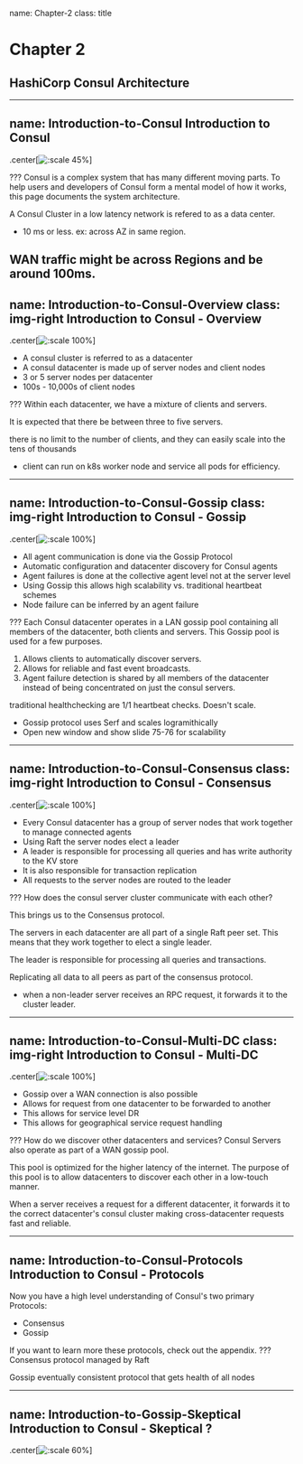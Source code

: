 name: Chapter-2
class: title
# Chapter 2
## HashiCorp Consul Architecture

---
name: Introduction-to-Consul
Introduction to Consul
-------------------------
.center[![:scale 45%](images/multi-datacenter-federation.png)]

???
Consul is a complex system that has many different moving parts. To help users and developers of Consul form a mental model of how it works, this page documents the system architecture.

A Consul Cluster in a low latency network is refered to as a data center.  
* 10 ms or less.  ex: across AZ in same region.

WAN traffic might be across Regions and be around 100ms.
---
name: Introduction-to-Consul-Overview
class: img-right
Introduction to Consul - Overview
-------------------------
.center[![:scale 100%](images/multi-datacenter-federation.png)]

* A consul cluster is referred to as a datacenter
* A consul datacenter is made up of server nodes and client nodes
* 3 or 5 server nodes per datacenter
* 100s - 10,000s of client nodes

???
Within each datacenter, we have a mixture of clients and servers. 

It is expected that there be between three to five servers. 

there is no limit to the number of clients, and they can easily scale into the tens of thousands

* client can run on k8s worker node and service all pods for efficiency.
---
name: Introduction-to-Consul-Gossip
class: img-right
Introduction to Consul - Gossip
-------------------------
.center[![:scale 100%](images/multi-datacenter-federation.png)]

* All agent communication is done via the Gossip Protocol
* Automatic configuration and datacenter discovery for Consul agents
* Agent failures is done at the collective agent level not at the server level
* Using Gossip this allows high scalability vs. traditional heartbeat schemes
* Node failure can be inferred by an agent failure

???
Each Consul datacenter operates in a LAN gossip pool containing all members of the datacenter, both clients and servers. 
This Gossip pool is used for a few purposes. 
1. Allows clients to automatically discover servers. 
2. Allows for reliable and fast event broadcasts.
3. Agent failure detection is shared by all members of the datacenter instead of being concentrated on just the consul servers.

traditional healthchecking are 1/1 heartbeat checks. Doesn't scale.  
* Gossip protocol uses Serf and scales logramithically
* Open new window and show slide 75-76 for scalability

---
name: Introduction-to-Consul-Consensus
class: img-right
Introduction to Consul - Consensus
-------------------------
.center[![:scale 100%](images/multi-datacenter-federation.png)]

* Every Consul datacenter has a group of server nodes that work together to manage connected agents
* Using Raft the server nodes elect a leader
* A leader is responsible for processing all queries and has write authority to the KV store
* It is also responsible for transaction replication
* All requests to the server nodes are routed to the leader

???
How does the consul server cluster communicate with each other?

This brings us to the Consensus protocol.

The servers in each datacenter are all part of a single Raft peer set. This means that they work together to elect a single leader. 

The leader is responsible for processing all queries and transactions. 

Replicating all data to all peers as part of the consensus protocol.

* when a non-leader server receives an RPC request, it forwards it to the cluster leader.

---
name: Introduction-to-Consul-Multi-DC
class: img-right
Introduction to Consul - Multi-DC
-------------------------
.center[![:scale 100%](images/multi-datacenter-federation.png)]

* Gossip over a WAN connection is also possible
* Allows for request from one datacenter to be forwarded to another
* This allows for service level DR
* This allows for geographical service request handling

???
How do we discover other datacenters and services? 
Consul Servers also operate as part of a WAN gossip pool. 

This pool is optimized for the higher latency of the internet. The purpose of this pool is to allow datacenters to discover each other in a low-touch manner. 

When a server receives a request for a different datacenter, it forwards it to the correct datacenter's consul cluster making cross-datacenter requests fast and reliable.

---
name: Introduction-to-Consul-Protocols
Introduction to Consul - Protocols
-------------------------
Now you have a high level understanding of Consul's two primary Protocols:

* Consensus
* Gossip

If you want to learn more these protocols, check out the appendix.
???
Consensus protocol managed by Raft

Gossip eventually consistent protocol that gets health of all nodes

---
name: Introduction-to-Gossip-Skeptical
Introduction to Consul - Skeptical ?
-------------------------
.center[![:scale 60%](images/mitchell_tweet.png)]
